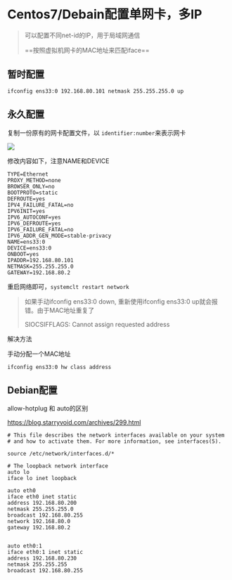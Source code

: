 # Centos7/Debain配置单网卡，多IP

> 可以配置不同net-id的IP，用于局域网通信
>
> ==按照虚拟机网卡的MAC地址来匹配iface==

## 暂时配置

```
ifconfig ens33:0 192.168.80.101 netmask 255.255.255.0 up
```

## 永久配置

复制一份原有的网卡配置文件，以 `identifier:number`来表示网卡

<img src="..\..\..\..\imgs\_Linux\Snipaste_2020-09-18_14-01-45.png"/>

修改内容如下，注意NAME和DEVICE

```
TYPE=Ethernet
PROXY_METHOD=none
BROWSER_ONLY=no
BOOTPROTO=static
DEFROUTE=yes
IPV4_FAILURE_FATAL=no
IPV6INIT=yes
IPV6_AUTOCONF=yes
IPV6_DEFROUTE=yes
IPV6_FAILURE_FATAL=no
IPV6_ADDR_GEN_MODE=stable-privacy
NAME=ens33:0
DEVICE=ens33:0
ONBOOT=yes
IPADDR=192.168.80.101
NETMASK=255.255.255.0
GATEWAY=192.168.80.2
```

重启网络即可，`systemclt restart network`

> 如果手动ifconfig ens33:0 down, 重新使用ifconfig ens33:0 up就会报错。由于MAC地址重复了
>
> SIOCSIFFLAGS: Cannot assign requested address

解决方法

手动分配一个MAC地址

`ifconfig ens33:0 hw class address`

## Debian配置

allow-hotplug  和 auto的区别

https://blog.starryvoid.com/archives/299.html

```
# This file describes the network interfaces available on your system
# and how to activate them. For more information, see interfaces(5).

source /etc/network/interfaces.d/*

# The loopback network interface
auto lo
iface lo inet loopback

auto eth0
iface eth0 inet static
address 192.168.80.200
netmask 255.255.255.0
broadcast 192.168.80.255
network 192.168.80.0
gateway 192.168.80.2


auto eth0:1
iface eth0:1 inet static
address 192.168.80.230
netmask 255.255.255
broadcast 192.168.80.255
```

